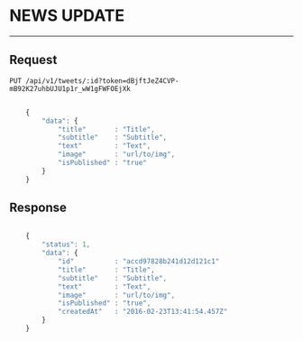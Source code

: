 # NEWS UPDATE
-------------

## Request

    PUT /api/v1/tweets/:id?token=dBjftJeZ4CVP-mB92K27uhbUJU1p1r_wW1gFWFOEjXk

```javascript

    {
        "data": {
            "title"       : "Title",
            "subtitle"    : "Subtitle",
            "text"        : "Text",
            "image"       : "url/to/img",
            "isPublished" : "true"
        }
    }

```

## Response

```javascript

    {
        "status": 1,
        "data": {
            "id"          : "accd97828b241d12d121c1"
            "title"       : "Title",
            "subtitle"    : "Subtitle",
            "text"        : "Text",
            "image"       : "url/to/img",
            "isPublished" : "true",
            "createdAt"   : "2016-02-23T13:41:54.457Z"
        }
    }

```